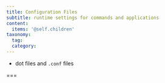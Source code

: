 ```yaml
---
title: Configuration Files
subtitle: runtime settings for commands and applications
content:
  items: '@self.children'
taxonomy:
  tag:
  category:
---
```


- dot files and `.conf` files

===
